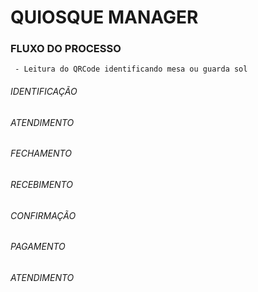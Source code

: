 # QUIOSQUE MANAGER



### FLUXO DO PROCESSO

     - Leitura do QRCode identificando mesa ou guarda sol



###### IDENTIFICAÇÃO

###### ATENDIMENTO

###### FECHAMENTO

###### RECEBIMENTO

###### CONFIRMAÇÃO

###### PAGAMENTO

###### ATENDIMENTO

